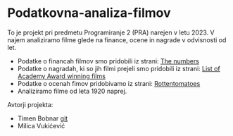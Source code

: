 # Podatkovna-analiza-filmov

To je projekt pri predmetu Programiranje 2 (PRA) narejen v letu 2023. V najem analiziramo filme glede na finance, ocene in nagrade v odvisnosti od let.
* Podatke o financah filmov smo pridobili iz strani: [The numbers](https://www.the-numbers.com/movie/budgets/all) 
* Podatke o nagradah, ki so jih filmi prejeli smo pridobili iz strani: [List of Academy Award winning films](https://en.wikipedia.org/wiki/List_of_Academy_Award-winning_films)
* Podatke o ocenah fimov pridobivamo iz strani: [Rottentomatoes](https://www.rottentomatoes.com/m)
* Analiziramo filme od leta 1920 naprej.

Avtorji projekta:
* Timen Bobnar [git](https://github.com/timenbob)
* Milica Vukićević 


